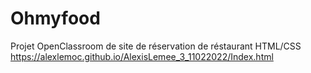 # Ohmyfood
Projet OpenClassroom de site de réservation de réstaurant HTML/CSS
https://alexlemoc.github.io/AlexisLemee_3_11022022/Index.html

